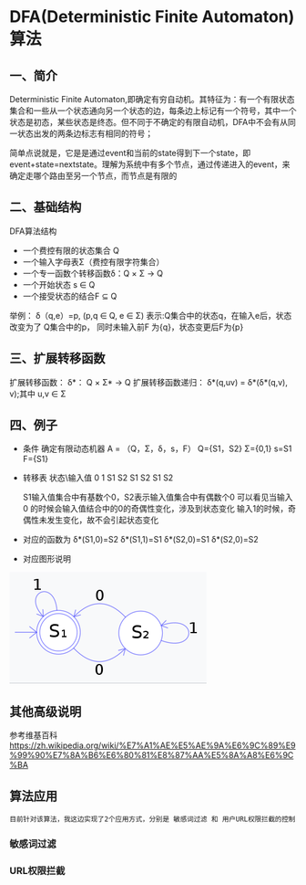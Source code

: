 DFA(Deterministic Finite Automaton)算法
================================================


## 一、简介
  Deterministic Finite Automaton,即确定有穷自动机。其特征为：有一个有限状态集合和一些从一个状态通向另一个状态的边，每条边上标记有一个符号，其中一个状态是初态，某些状态是终态。但不同于不确定的有限自动机，DFA中不会有从同一状态出发的两条边标志有相同的符号；

  简单点说就是，它是是通过event和当前的state得到下一个state，即event+state=nextstate。理解为系统中有多个节点，通过传递进入的event，来确定走哪个路由至另一个节点，而节点是有限的

## 二、基础结构
  DFA算法结构
  * 一个费控有限的状态集合 Q
  * 一个输入字母表Σ（费控有限字符集合）
  * 一个专一函数个转移函数δ：Q × Σ → Q
  * 一个开始状态 s ∈ Q
  * 一个接受状态的结合F ⊆ Q

  举例：
        δ（q,e）=p, (p,q ∈ Q, e ∈ Σ)
        表示:Q集合中的状态q，在输入e后，状态改变为了 Q集合中的p， 同时未输入前F 为{q}，状态变更后F为{p}
## 三、扩展转移函数
扩展转移函数：
δ*： Q  ×  Σ* → Q
扩展转移函数递归：
δ*(q,uv) = δ*(δ*(q,v), v);其中 u,v ∈ Σ

## 四、例子
* 条件
  确定有限动态机器 A = （Q，Σ，δ，s，F）
  Q={S1，S2}
  Σ={0,1}
  s=S1
  F={S1}
* 转移表
      状态\输入值     0   1
        S1        	S2 S1
        S2	        S1 S2

    S1输入值集合中有基数个0，S2表示输入值集合中有偶数个0
    可以看见当输入0 的时候会输入值结合中的0的奇偶性变化，涉及到状态变化
    输入1的时候，奇偶性未发生变化，故不会引起状态变化
* 对应的函数为
        δ*(S1,0)=S2
        δ*(S1,1)=S1
        δ*(S2,0)=S1
        δ*(S2,0)=S2
* 对应图形说明

![](./images/dfa1.png)

## 其他高级说明
   参考维基百科  https://zh.wikipedia.org/wiki/%E7%A1%AE%E5%AE%9A%E6%9C%89%E9%99%90%E7%8A%B6%E6%80%81%E8%87%AA%E5%8A%A8%E6%9C%BA

## 算法应用

    目前针对该算法，我这边实现了2个应用方式，分别是 敏感词过滤 和 用户URL权限拦截的控制

### 敏感词过滤



### URL权限拦截
